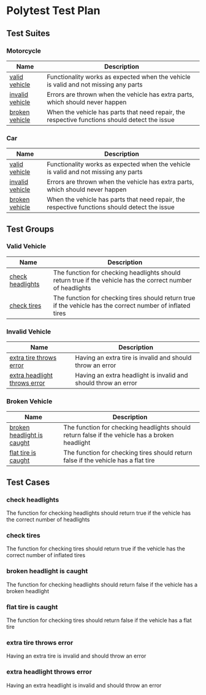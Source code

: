 # Polytest Test Plan
## Test Suites

### Motorcycle

| Name | Description |
| --- | --- |
| [valid vehicle](#valid-vehicle) | Functionality works as expected when the vehicle is valid and not missing any parts |
| [invalid vehicle](#invalid-vehicle) | Errors are thrown when the vehicle has extra parts, which should never happen |
| [broken vehicle](#broken-vehicle) | When the vehicle has parts that need repair, the respective functions should detect the issue |

### Car

| Name | Description |
| --- | --- |
| [valid vehicle](#valid-vehicle) | Functionality works as expected when the vehicle is valid and not missing any parts |
| [invalid vehicle](#invalid-vehicle) | Errors are thrown when the vehicle has extra parts, which should never happen |
| [broken vehicle](#broken-vehicle) | When the vehicle has parts that need repair, the respective functions should detect the issue |

## Test Groups

### Valid Vehicle

| Name | Description |
| --- | --- |
| [check headlights](#check-headlights) | The function for checking headlights should return true if the vehicle has the correct number of headlights |
| [check tires](#check-tires) | The function for checking tires should return true if the vehicle has the correct number of inflated tires |

### Invalid Vehicle

| Name | Description |
| --- | --- |
| [extra tire throws error](#extra-tire-throws-error) | Having an extra tire is invalid and should throw an error |
| [extra headlight throws error](#extra-headlight-throws-error) | Having an extra headlight is invalid and should throw an error |

### Broken Vehicle

| Name | Description |
| --- | --- |
| [broken headlight is caught](#broken-headlight-is-caught) | The function for checking headlights should return false if the vehicle has a broken headlight |
| [flat tire is caught](#flat-tire-is-caught) | The function for checking tires should return false if the vehicle has a flat tire |

## Test Cases

### check headlights

The function for checking headlights should return true if the vehicle has the correct number of headlights

### check tires

The function for checking tires should return true if the vehicle has the correct number of inflated tires

### broken headlight is caught

The function for checking headlights should return false if the vehicle has a broken headlight

### flat tire is caught

The function for checking tires should return false if the vehicle has a flat tire

### extra tire throws error

Having an extra tire is invalid and should throw an error

### extra headlight throws error

Having an extra headlight is invalid and should throw an error
